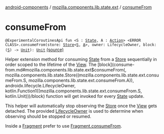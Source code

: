 [android-components](../index.md) / [mozilla.components.lib.state.ext](index.md) / [consumeFrom](./consume-from.md)

# consumeFrom

`@ExperimentalCoroutinesApi fun <S : `[`State`](../mozilla.components.lib.state/-state.md)`, A : `[`Action`](../mozilla.components.lib.state/-action.md)`> <ERROR CLASS>.consumeFrom(store: `[`Store`](../mozilla.components.lib.state/-store/index.md)`<`[`S`](consume-from.md#S)`, `[`A`](consume-from.md#A)`>, owner: LifecycleOwner, block: (`[`S`](consume-from.md#S)`) -> `[`Unit`](https://kotlinlang.org/api/latest/jvm/stdlib/kotlin/-unit/index.html)`): `[`Unit`](https://kotlinlang.org/api/latest/jvm/stdlib/kotlin/-unit/index.html) [(source)](https://github.com/mozilla-mobile/android-components/blob/master/components/lib/state/src/main/java/mozilla/components/lib/state/ext/View.kt#L28)

Helper extension method for consuming [State](../mozilla.components.lib.state/-state.md) from a [Store](../mozilla.components.lib.state/-store/index.md) sequentially in order scoped to the
lifetime of the [View](#). The [block](consume-from.md#mozilla.components.lib.state.ext$consumeFrom(, mozilla.components.lib.state.Store((mozilla.components.lib.state.ext.consumeFrom.S, mozilla.components.lib.state.ext.consumeFrom.A)), androidx.lifecycle.LifecycleOwner, kotlin.Function1((mozilla.components.lib.state.ext.consumeFrom.S, kotlin.Unit)))/block) function will get invoked for every [State](../mozilla.components.lib.state/-state.md) update.

This helper will automatically stop observing the [Store](../mozilla.components.lib.state/-store/index.md) once the [View](#) gets detached. The
provided [LifecycleOwner](#) is used to determine when observing should be stopped or resumed.

Inside a [Fragment](#) prefer to use [Fragment.consumeFrom](androidx.fragment.app.-fragment/consume-from.md).

